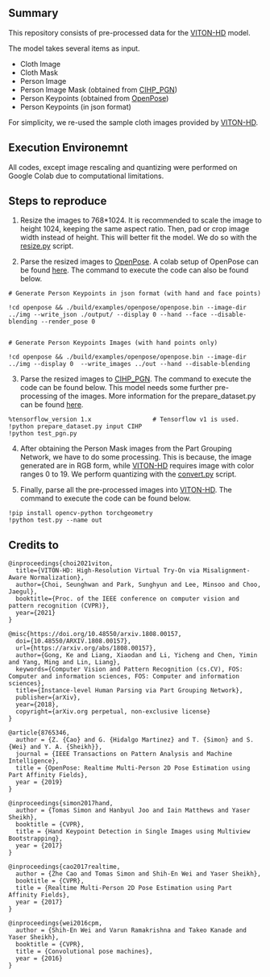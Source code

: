 ## Summary

This repository consists of pre-processed data for the [VITON-HD](https://github.com/shadow2496/VITON-HD) model.

The model takes several items as input.

- Cloth Image
- Cloth Mask
- Person Image
- Person Image Mask (obtained from [CIHP_PGN](https://github.com/Engineering-Course/CIHP_PGN))
- Person Keypoints (obtained from [OpenPose](https://github.com/CMU-Perceptual-Computing-Lab/openpose))
- Person Keypoints (in json format)

For simplicity, we re-used the sample cloth images provided by [VITON-HD](https://github.com/shadow2496/VITON-HD).

## Execution Environemnt

All codes, except image rescaling and quantizing were performed on Google Colab due to computational limitations.

## Steps to reproduce

1. Resize the images to 768\*1024. It is recommended to scale the image to height 1024, keeping the same aspect ratio. Then, pad or crop image width instead of height. This will better fit the model. We do so with the [resize.py](./resize.py) script.

2. Parse the resized images to [OpenPose](https://github.com/CMU-Perceptual-Computing-Lab/openpose). A colab setup of OpenPose can be found [here](https://colab.research.google.com/github/tugstugi/dl-colab-notebooks/blob/master/notebooks/OpenPose.ipynb). The command to execute the code can also be found below.

```
# Generate Person Keypoints in json format (with hand and face points)

!cd openpose && ./build/examples/openpose/openpose.bin --image-dir ../img --write_json ./output/ --display 0 --hand --face --disable-blending --render_pose 0


# Generate Person Keypoints Images (with hand points only)

!cd openpose && ./build/examples/openpose/openpose.bin --image-dir ../img --display 0  --write_images ../out --hand --disable-blending
```

3. Parse the resized images to [CIHP_PGN](https://github.com/Engineering-Course/CIHP_PGN). The command to execute the code can be found below. This model needs some further pre-processing of the images. More information for the prepare_dataset.py can be found [here](https://github.com/Engineering-Course/CIHP_PGN/issues/38#issuecomment-560973424).

```
%tensorflow_version 1.x                 # Tensorflow v1 is used.
!python prepare_dataset.py input CIHP
!python test_pgn.py
```

4. After obtaining the Person Mask images from the Part Grouping Network, we have to do some processing. This is because, the image generated are in RGB form, while [VITON-HD](https://github.com/shadow2496/VITON-HD) requires image with color ranges 0 to 19. We perform quantizing with the [convert.py](./convert.py) script.

5. Finally, parse all the pre-processed images into [VITON-HD](https://github.com/shadow2496/VITON-HD). The command to execute the code can be found below.

```
!pip install opencv-python torchgeometry
!python test.py --name out
```

## Credits to

```
@inproceedings{choi2021viton,
  title={VITON-HD: High-Resolution Virtual Try-On via Misalignment-Aware Normalization},
  author={Choi, Seunghwan and Park, Sunghyun and Lee, Minsoo and Choo, Jaegul},
  booktitle={Proc. of the IEEE conference on computer vision and pattern recognition (CVPR)},
  year={2021}
}

@misc{https://doi.org/10.48550/arxiv.1808.00157,
  doi={10.48550/ARXIV.1808.00157},
  url={https://arxiv.org/abs/1808.00157},
  author={Gong, Ke and Liang, Xiaodan and Li, Yicheng and Chen, Yimin and Yang, Ming and Lin, Liang},
  keywords={Computer Vision and Pattern Recognition (cs.CV), FOS: Computer and information sciences, FOS: Computer and information sciences},
  title={Instance-level Human Parsing via Part Grouping Network},
  publisher={arXiv},
  year={2018},
  copyright={arXiv.org perpetual, non-exclusive license}
}

@article{8765346,
  author = {Z. {Cao} and G. {Hidalgo Martinez} and T. {Simon} and S. {Wei} and Y. A. {Sheikh}},
  journal = {IEEE Transactions on Pattern Analysis and Machine Intelligence},
  title = {OpenPose: Realtime Multi-Person 2D Pose Estimation using Part Affinity Fields},
  year = {2019}
}

@inproceedings{simon2017hand,
  author = {Tomas Simon and Hanbyul Joo and Iain Matthews and Yaser Sheikh},
  booktitle = {CVPR},
  title = {Hand Keypoint Detection in Single Images using Multiview Bootstrapping},
  year = {2017}
}

@inproceedings{cao2017realtime,
  author = {Zhe Cao and Tomas Simon and Shih-En Wei and Yaser Sheikh},
  booktitle = {CVPR},
  title = {Realtime Multi-Person 2D Pose Estimation using Part Affinity Fields},
  year = {2017}
}

@inproceedings{wei2016cpm,
  author = {Shih-En Wei and Varun Ramakrishna and Takeo Kanade and Yaser Sheikh},
  booktitle = {CVPR},
  title = {Convolutional pose machines},
  year = {2016}
}
```
